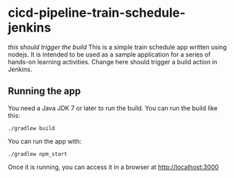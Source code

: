 # cicd-pipeline-train-schedule-jenkins
_this should trigger the build_
This is a simple train schedule app written using nodejs. It is intended to be used as a sample application for a series of hands-on learning activities.
Change here should trigger a build action in Jenkins.
## Running the app

You need a Java JDK 7 or later to run the build. You can run the build like this:

    ./gradlew build

You can run the app with:

    ./gradlew npm_start

Once it is running, you can access it in a browser at [http://localhost:3000](http://localhost:3000)
